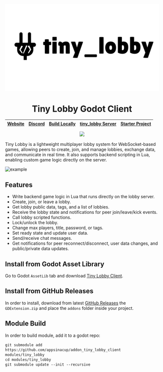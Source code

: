<p align="center">
	<img width="512px" src="tiny_lobby_banner.png"/> 
	<h1 align="center">Tiny Lobby Godot Client</h1> 
</p>

|[Website](https://appsinacup.com)|[Discord](https://discord.gg/56dMud8HYn)|[Build Locally](./BUILD.md)|[tiny_lobby Server](https://github.com/appsinacup/tiny_lobby)|[Starter Project](https://github.com/appsinacup/tiny_lobby_starter)
|-|-|-|-|-|

<p align="center">
		<img src="https://img.shields.io/badge/Godot-4.4.1-%23478cbf?logo=godot-engine&logoColor=white" />
</p>

Tiny Lobby is a lightweight multiplayer lobby system for WebSocket-based games, allowing peers to create, join, and manage lobbies, exchange data, and communicate in real time. It also supports backend scripting in Lua, enabling custom game logic directly on the server.

![example](https://github.com/appsinacup/tiny_lobby/blob/main/docs/example.gif?raw=true)

## Features

- Write backend game logic in Lua that runs directly on the lobby server.
- Create, join, or leave a lobby.
- Get lobby public data, tags, and a list of lobbies.
- Receive the lobby state and notifications for peer join/leave/kick events.
- Call lobby scripted functions.
- Lock/unlock the lobby.
- Change max players, title, password, or tags.
- Set ready state and update user data.
- Send/receive chat messages.
- Get notifications for peer reconnect/disconnect, user data changes, and public/private data updates.

## Install from Godot Asset Library

Go to Godot `AssetLib` tab and download [Tiny Lobby Client](https://godotengine.org/asset-library/asset/4200).

## Install from GitHub Releases

In order to install, download from latest [GitHub Releases](https://github.com/appsinacup/addon_tiny_lobby_client/releases) the `GDExtension.zip` and place the `addons` folder inside your project.

## Module Build

In order to build module, add it to a godot repo:

```
git submodule add https://github.com/appsinacup/addon_tiny_lobby_client modules/tiny_lobby
cd modules/tiny_lobby
git submodule update --init --recursive
```
